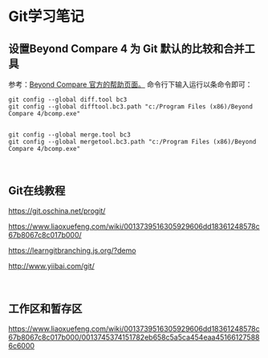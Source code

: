 # Git学习笔记

## 设置Beyond Compare 4 为 Git 默认的比较和合并工具
参考：[Beyond Compare 官方的帮助页面。](http://www.scootersoftware.com/support.php?zz=kb_vcs#gitwindows)
命令行下输入运行以条命令即可：

	git config --global diff.tool bc3
	git config --global difftool.bc3.path "c:/Program Files (x86)/Beyond Compare 4/bcomp.exe"


	git config --global merge.tool bc3
	git config --global mergetool.bc3.path "c:/Program Files (x86)/Beyond Compare 4/bcomp.exe"




<br />


## Git在线教程

https://git.oschina.net/progit/

https://www.liaoxuefeng.com/wiki/0013739516305929606dd18361248578c67b8067c8c017b000/

https://learngitbranching.js.org/?demo

http://www.yiibai.com/git/

<br />


## 工作区和暂存区
https://www.liaoxuefeng.com/wiki/0013739516305929606dd18361248578c67b8067c8c017b000/0013745374151782eb658c5a5ca454eaa451661275886c6000 